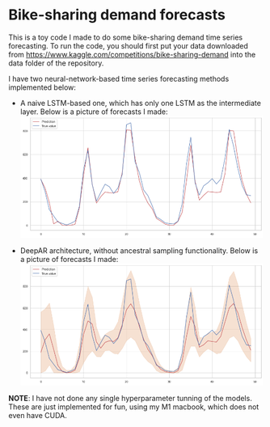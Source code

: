 # Bike-sharing demand forecasts

This is a toy code I made to do some bike-sharing demand time series forecasting.
To run the code, you should first put your data downloaded from https://www.kaggle.com/competitions/bike-sharing-demand into the data folder of the repository.

I have two neural-network-based time series forecasting methods implemented below:

* A naive LSTM-based one, which has only one LSTM as the intermediate layer. Below is a picture of forecasts I made:
![LSTM result](lstm.png?raw=true "LSTM forecasting picture")

* DeepAR architecture, without ancestral sampling functionality. Below is a picture of forecasts I made:
![DeepAR result](deepar.png?raw=true "LSTM forecasting picture")

**NOTE**: I have not done any single hyperparameter tunning of the models. These are just implemented for fun, using my M1 macbook, which does not even have CUDA.
